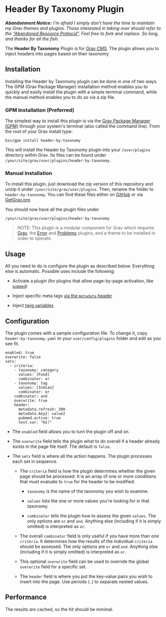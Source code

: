 # Header By Taxonomy Plugin

***Abandonment Notice:** I'm afraid I simply don't have the time to maintain my Grav themes and plugins. Those interested in taking over should refer to the ["Abandoned Resource Protocol"](https://learn.getgrav.org/17/advanced/grav-development#abandoned-resource-protoc). Feel free to fork and replace. So long, and thanks for all the fish.*

The **Header By Taxonomy** Plugin is for [Grav CMS](http://github.com/getgrav/grav). The plugin allows you to inject headers into pages based on their taxonomy

## Installation

Installing the Header by Taxonomy plugin can be done in one of two ways. The GPM (Grav Package Manager) installation method enables you to quickly and easily install the plugin with a simple terminal command, while the manual method enables you to do so via a zip file.

### GPM Installation (Preferred)

The simplest way to install this plugin is via the [Grav Package Manager (GPM)](http://learn.getgrav.org/advanced/grav-gpm) through your system's terminal (also called the command line).  From the root of your Grav install type:

    bin/gpm install header-by-taxonomy

This will install the Header by Taxonomy plugin into your `/user/plugins` directory within Grav. Its files can be found under `/your/site/grav/user/plugins/header-by-taxonomy`.

### Manual Installation

To install this plugin, just download the zip version of this repository and unzip it under `/your/site/grav/user/plugins`. Then, rename the folder to `header-by-taxonomy`. You can find these files either on [GitHub](https://github.com/Perlkonig/grav-plugin-header-by-taxonomy) or via [GetGrav.org](http://getgrav.org/downloads/plugins#extras).

You should now have all the plugin files under

    /your/site/grav/user/plugins/header-by-taxonomy
	
> NOTE: This plugin is a modular component for Grav which requires [Grav](http://github.com/getgrav/grav), the [Error](https://github.com/getgrav/grav-plugin-error) and [Problems](https://github.com/getgrav/grav-plugin-problems) plugins, and a theme to be installed in order to operate.

## Usage

All you need to do is configure the plugin as described below. Everything else is automatic. Possible uses include the following:

  * Activate a plugin (for plugins that allow page-by-page activation, like [`pubmed`](https://github.com/Perlkonig/grav-plugin-pubmed))

  * Inject specific meta tags [via the `metadata` header](https://learn.getgrav.org/content/headers#meta-page-headers)

  * Inject [twig variables](https://learn.getgrav.org/content/headers#custom-page-headers)

## Configuration

The plugin comes with a sample configuration file. To change it, copy `header-by-taxonomy.yaml` to your `user/config/plugins` folder and edit as you see fit.

```
enabled: true
overwrite: false
sets:
  - criteria:
    - taxonomy: category
      values: [Food]
      combinator: or
    - taxonomy: tag
      values: [Indian]
      combinator: or
    combinator: and
    overwrite: true
    header:
      metadata.refresh: 300
      metadata.key2: value2
      pubmed.active: true
      test.var: "Hi!"
```

  * The `enabled` field allows you to turn the plugin off and on.

  * The `overwrite` field tells the plugin what to do overall if a header already exists in the page file itself. The default is `false`.

  * The `sets` field is where all the action happens. The plugin processes each set in sequence.

    * The `criteria` field is how the plugin determines whether the given page should be processed. It is an array of one or more conditions that must evaluate to `true` for the header to be modified.

      * `taxonomy` is the name of the taxonomy you wish to examine.

      * `values` lists the one or more values you're looking for in that taxonomy.

      * `combinator` tells the plugin how to assess the given `values`. The only options are `or` and `and`. Anything else (including if it is simply omitted) is interpreted as `or`.

    * The overall `combinator` field is only useful if you have more than one `criteria`. It determines how the results of the individual `criteria` should be assessed. The only options are `or` and `and`. Anything else (including if it is simply omitted) is interpreted as `or`.

    * This optional `overwrite` field can be used to override the global `overwrite` field for a specific set.

    * The `header` field is where you put the key-value pairs you wish to insert into the page. Use periods (`.`) to separate nested values.

## Performance

The results *are* cached, so the hit should be minimal.



